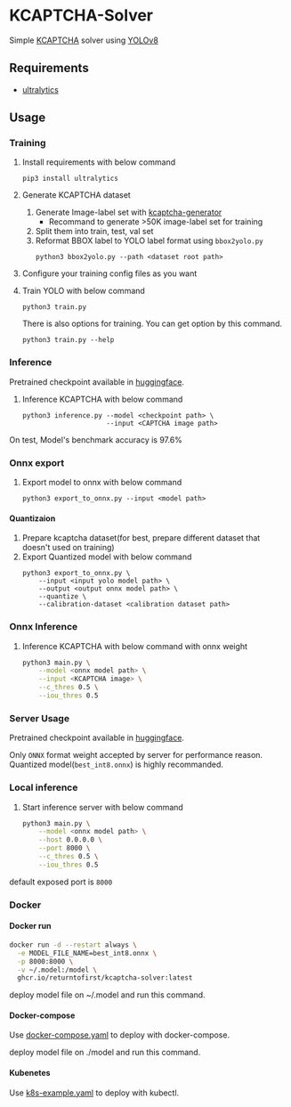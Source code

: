 # KCAPTCHA-Solver
Simple [KCAPTCHA](http://www.captcha.ru/en/kcaptcha/) solver using [YOLOv8](https://github.com/ultralytics/ultralytics)

## Requirements

- [ultralytics](https://pypi.org/project/ultralytics/)

## Usage

### Training

1. Install requirements with below command
    ```
    pip3 install ultralytics
    ```

2. Generate KCAPTCHA dataset
    1. Generate Image-label set with [kcaptcha-generator](https://github.com/ryanking13/kcaptcha-generator)
        - Recommand to generate >50K image-label set for training
    2. Split them into train, test, val set
    3. Reformat BBOX label to YOLO label format using `bbox2yolo.py`
        ```
        python3 bbox2yolo.py --path <dataset root path>
        ```

2. Configure your training config files as you want

2. Train YOLO with below command
    ```
    python3 train.py
    ```

    There is also options for training. You can get option by this command.

    ```
    python3 train.py --help
    ```

### Inference
Pretrained checkpoint available in [huggingface](https://huggingface.co/UselessNerd/YOLO-V8-S-KCAPTCHA).

1. Inference KCAPTCHA with below command
    ```
    python3 inference.py --model <checkpoint path> \
                         --input <CAPTCHA image path>
    ```
On test, Model's benchmark accuracy is 97.6%

### Onnx export
1. Export model to onnx with below command
    ```
    python3 export_to_onnx.py --input <model path>
    ```

#### Quantizaion
1. Prepare kcaptcha dataset(for best, prepare different dataset that doesn't used on training)
2. Export Quantized model with below command
    ```python3
    python3 export_to_onnx.py \
        --input <input yolo model path> \
        --output <output onnx model path> \
        --quantize \
        --calibration-dataset <calibration dataset path>
    ```

### Onnx Inference
1. Inference KCAPTCHA with below command with onnx weight
    ```bash
    python3 main.py \
        --model <onnx model path> \
        --input <KCAPTCHA image> \
        --c_thres 0.5 \
        --iou_thres 0.5
    ```


### Server Usage
Pretrained checkpoint available in [huggingface](https://huggingface.co/UselessNerd/YOLO-V8-S-KCAPTCHA).

Only `ONNX` format weight accepted by server for performance reason.
Quantized model(`best_int8.onnx`) is highly recommanded.

### Local inference
1. Start inference server with below command
    ```bash
    python3 main.py \
        --model <onnx model path> \
        --host 0.0.0.0 \
        --port 8000 \
        --c_thres 0.5 \
        --iou_thres 0.5
    ```

default exposed port is `8000`

### Docker

#### Docker run
```bash
docker run -d --restart always \
  -e MODEL_FILE_NAME=best_int8.onnx \
  -p 8000:8000 \
  -v ~/.model:/model \
  ghcr.io/returntofirst/kcaptcha-solver:latest
```

deploy model file on ~/.model and run this command.

#### Docker-compose
Use [docker-compose.yaml](docker-compose.yaml) to deploy with docker-compose.

deploy model file on ./model and run this command.

#### Kubenetes
Use [k8s-example.yaml](k8s-example.yaml) to deploy with kubectl.